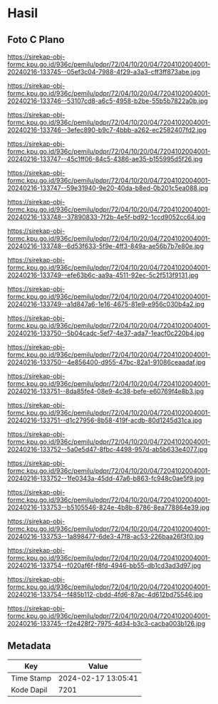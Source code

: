 # Hasil

## Foto C Plano

https://sirekap-obj-formc.kpu.go.id/936c/pemilu/pdpr/72/04/10/20/04/7204102004001-20240216-133745--05ef3c04-7988-4f29-a3a3-cff3ff873abe.jpg

https://sirekap-obj-formc.kpu.go.id/936c/pemilu/pdpr/72/04/10/20/04/7204102004001-20240216-133746--53107cd8-a6c5-4958-b2be-55b5b7822a0b.jpg

https://sirekap-obj-formc.kpu.go.id/936c/pemilu/pdpr/72/04/10/20/04/7204102004001-20240216-133746--3efec890-b9c7-4bbb-a262-ec2582407fd2.jpg

https://sirekap-obj-formc.kpu.go.id/936c/pemilu/pdpr/72/04/10/20/04/7204102004001-20240216-133747--45c1ff06-84c5-4386-ae35-b155995d5f26.jpg

https://sirekap-obj-formc.kpu.go.id/936c/pemilu/pdpr/72/04/10/20/04/7204102004001-20240216-133747--59e31940-9e20-40da-b8ed-0b201c5ea088.jpg

https://sirekap-obj-formc.kpu.go.id/936c/pemilu/pdpr/72/04/10/20/04/7204102004001-20240216-133748--37890833-7f2b-4e5f-bd92-1ccd9052cc64.jpg

https://sirekap-obj-formc.kpu.go.id/936c/pemilu/pdpr/72/04/10/20/04/7204102004001-20240216-133748--6d53f633-5f9e-4ff3-849a-ae56b7b7e80e.jpg

https://sirekap-obj-formc.kpu.go.id/936c/pemilu/pdpr/72/04/10/20/04/7204102004001-20240216-133749--efe63b6c-aa9a-4511-92ec-5c2f513f9131.jpg

https://sirekap-obj-formc.kpu.go.id/936c/pemilu/pdpr/72/04/10/20/04/7204102004001-20240216-133749--a1d847a6-1e16-4675-81e9-e956c030b4a2.jpg

https://sirekap-obj-formc.kpu.go.id/936c/pemilu/pdpr/72/04/10/20/04/7204102004001-20240216-133750--5b04cadc-5ef7-4e37-ada7-1eacf0c220b4.jpg

https://sirekap-obj-formc.kpu.go.id/936c/pemilu/pdpr/72/04/10/20/04/7204102004001-20240216-133750--4e856400-d955-47bc-82a1-91086ceaadaf.jpg

https://sirekap-obj-formc.kpu.go.id/936c/pemilu/pdpr/72/04/10/20/04/7204102004001-20240216-133751--8da85fe4-08e9-4c38-befe-e60769f4e8b3.jpg

https://sirekap-obj-formc.kpu.go.id/936c/pemilu/pdpr/72/04/10/20/04/7204102004001-20240216-133751--d1c27956-8b58-419f-acdb-80d1245d31ca.jpg

https://sirekap-obj-formc.kpu.go.id/936c/pemilu/pdpr/72/04/10/20/04/7204102004001-20240216-133752--5a0e5d47-8fbc-4498-957d-ab5b633e4077.jpg

https://sirekap-obj-formc.kpu.go.id/936c/pemilu/pdpr/72/04/10/20/04/7204102004001-20240216-133752--1fe0343a-45dd-47a6-b863-fc948c0ae5f9.jpg

https://sirekap-obj-formc.kpu.go.id/936c/pemilu/pdpr/72/04/10/20/04/7204102004001-20240216-133753--b5105546-824e-4b8b-8786-8ea778864e39.jpg

https://sirekap-obj-formc.kpu.go.id/936c/pemilu/pdpr/72/04/10/20/04/7204102004001-20240216-133753--1a898477-6de3-47f8-ac53-226baa26f3f0.jpg

https://sirekap-obj-formc.kpu.go.id/936c/pemilu/pdpr/72/04/10/20/04/7204102004001-20240216-133754--f020af6f-f8fd-4946-bb55-db1cd3ad3d97.jpg

https://sirekap-obj-formc.kpu.go.id/936c/pemilu/pdpr/72/04/10/20/04/7204102004001-20240216-133754--f485b112-cbdd-4fd6-87ac-4d612bd75546.jpg

https://sirekap-obj-formc.kpu.go.id/936c/pemilu/pdpr/72/04/10/20/04/7204102004001-20240216-133745--f2e428f2-7975-4d34-b3c3-cacba003b126.jpg


## Metadata

| Key        | Value               |
| ---------- | ------------------- |
| Time Stamp | 2024-02-17 13:05:41 |
| Kode Dapil | 7201                |




